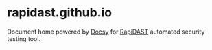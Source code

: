 # rapidast.github.io
Document home powered by [Docsy](https://github.com/google/docsy-example) for [RapiDAST](https://github.com/redHatProductSecurity/rapidast/) automated security testing tool.
